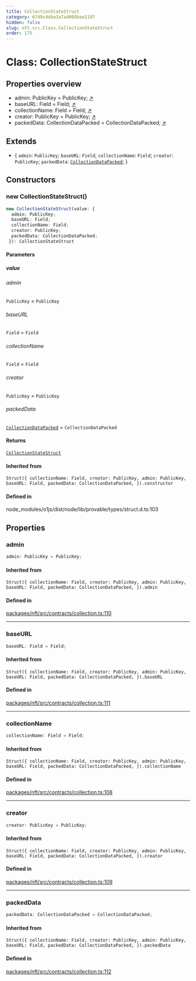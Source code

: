 ```yaml
---
title: CollectionStateStruct
category: 6749c4dba3a7a4005bae1197
hidden: false
slug: nft.src.Class.CollectionStateStruct
order: 175
---
```


# Class: CollectionStateStruct

## Properties overview

- admin:  PublicKey = PublicKey; [↗](#admin)
- baseURL:  Field = Field; [↗](#baseurl)
- collectionName:  Field = Field; [↗](#collectionname)
- creator:  PublicKey = PublicKey; [↗](#creator)
- packedData:  CollectionDataPacked = CollectionDataPacked; [↗](#packeddata)

## Extends

- \{
  `admin`: `PublicKey`;
  `baseURL`: `Field`;
  `collectionName`: `Field`;
  `creator`: `PublicKey`;
  `packedData`: [`CollectionDataPacked`](nftsrcclasscollectiondatapacked);
 \}

## Constructors

### new CollectionStateStruct()

```ts
new CollectionStateStruct(value: {
  admin: PublicKey;
  baseURL: Field;
  collectionName: Field;
  creator: PublicKey;
  packedData: CollectionDataPacked;
 }): CollectionStateStruct
```

#### Parameters

##### value

###### admin

`PublicKey` = `PublicKey`

###### baseURL

`Field` = `Field`

###### collectionName

`Field` = `Field`

###### creator

`PublicKey` = `PublicKey`

###### packedData

[`CollectionDataPacked`](nftsrcclasscollectiondatapacked) = `CollectionDataPacked`

#### Returns

[`CollectionStateStruct`](nftsrcclasscollectionstatestruct)

#### Inherited from

`Struct({
  collectionName: Field,
  creator: PublicKey,
  admin: PublicKey,
  baseURL: Field,
  packedData: CollectionDataPacked,
}).constructor`

#### Defined in

node\_modules/o1js/dist/node/lib/provable/types/struct.d.ts:103

## Properties

### admin

```ts
admin: PublicKey = PublicKey;
```

#### Inherited from

`Struct({
  collectionName: Field,
  creator: PublicKey,
  admin: PublicKey,
  baseURL: Field,
  packedData: CollectionDataPacked,
}).admin`

#### Defined in

[packages/nft/src/contracts/collection.ts:110](https://github.com/zkcloudworker/minatokens-lib/blob/main/packages/nft/src/contracts/collection.ts#L110)

***

### baseURL

```ts
baseURL: Field = Field;
```

#### Inherited from

`Struct({
  collectionName: Field,
  creator: PublicKey,
  admin: PublicKey,
  baseURL: Field,
  packedData: CollectionDataPacked,
}).baseURL`

#### Defined in

[packages/nft/src/contracts/collection.ts:111](https://github.com/zkcloudworker/minatokens-lib/blob/main/packages/nft/src/contracts/collection.ts#L111)

***

### collectionName

```ts
collectionName: Field = Field;
```

#### Inherited from

`Struct({
  collectionName: Field,
  creator: PublicKey,
  admin: PublicKey,
  baseURL: Field,
  packedData: CollectionDataPacked,
}).collectionName`

#### Defined in

[packages/nft/src/contracts/collection.ts:108](https://github.com/zkcloudworker/minatokens-lib/blob/main/packages/nft/src/contracts/collection.ts#L108)

***

### creator

```ts
creator: PublicKey = PublicKey;
```

#### Inherited from

`Struct({
  collectionName: Field,
  creator: PublicKey,
  admin: PublicKey,
  baseURL: Field,
  packedData: CollectionDataPacked,
}).creator`

#### Defined in

[packages/nft/src/contracts/collection.ts:109](https://github.com/zkcloudworker/minatokens-lib/blob/main/packages/nft/src/contracts/collection.ts#L109)

***

### packedData

```ts
packedData: CollectionDataPacked = CollectionDataPacked;
```

#### Inherited from

`Struct({
  collectionName: Field,
  creator: PublicKey,
  admin: PublicKey,
  baseURL: Field,
  packedData: CollectionDataPacked,
}).packedData`

#### Defined in

[packages/nft/src/contracts/collection.ts:112](https://github.com/zkcloudworker/minatokens-lib/blob/main/packages/nft/src/contracts/collection.ts#L112)
